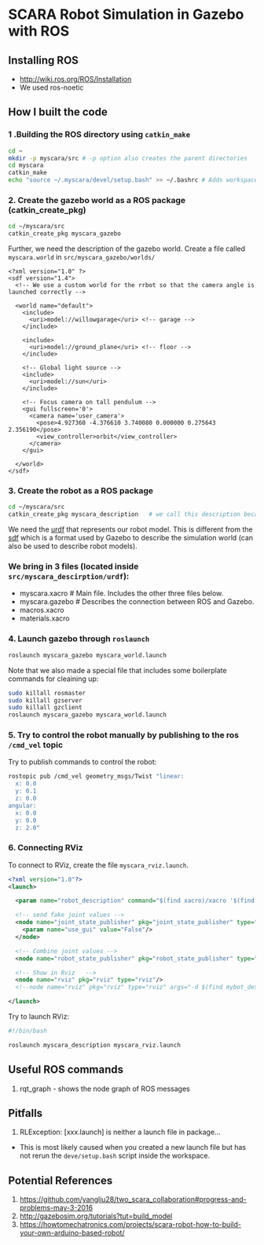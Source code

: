 # SCARA Robot Simulation in Gazebo with ROS

## Installing ROS
- http://wiki.ros.org/ROS/Installation
- We used ros-noetic

## How I built the code

### 1 .Building the ROS directory using `catkin_make`
```bash
cd ~
mkdir -p myscara/src # -p option also creates the parent directories
cd myscara
catkin_make
echo "source ~/.myscara/devel/setup.bash" >> ~/.bashrc # Adds workspace to search path
```

### 2. Create the gazebo world as a ROS package (catkin_create_pkg)
```bash
cd ~/myscara/src
catkin_create_pkg myscara_gazebo
```
Further, we need the description of the gazebo world. Create a file called `myscara.world` in `src/myscara_gazebo/worlds/` 

```
<?xml version="1.0" ?>
<sdf version="1.4">
  <!-- We use a custom world for the rrbot so that the camera angle is launched correctly -->

  <world name="default">
    <include>
      <uri>model://willowgarage</uri> <!-- garage -->
    </include>

    <include>
      <uri>model://ground_plane</uri> <!-- floor -->
    </include>

    <!-- Global light source -->
    <include>
      <uri>model://sun</uri>
    </include>

    <!-- Focus camera on tall pendulum -->
    <gui fullscreen='0'>
      <camera name='user_camera'>
        <pose>4.927360 -4.376610 3.740080 0.000000 0.275643 2.356190</pose>
        <view_controller>orbit</view_controller>
      </camera>
    </gui>

  </world>
</sdf>

```

### 3. Create the robot as a ROS package
```bash
cd ~/myscara/src
catkin_create_pkg myscara_description   # we call this description because it describes our robot
```
We need the [urdf](http://wiki.ros.org/urdf) that represents our robot model. This is different from the [sdf](https://newscrewdriver.com/2018/07/31/ros-notes-urdf-vs-gazebo-sdf/#:~:text=URDF%20is%20the%20established%20format,information%20within%20tags.) which is a format used by Gazebo to describe the simulation world (can also be used to describe robot models).

### We bring in 3 files (located inside `src/myscara_descirption/urdf`): 
- myscara.xacro     # Main file. Includes the other three files below.
- myscara.gazebo    # Describes the connection between ROS and Gazebo. 
- macros.xacro
- materials.xacro

### 4. Launch gazebo through `roslaunch`
```bash
roslaunch myscara_gazebo myscara_world.launch
```

Note that we also made a special file that includes some boilerplate commands for cleaining up:
```bash
sudo killall rosmaster
sudo killall gzserver
sudo killall gzclient
roslaunch myscara_gazebo myscara_world.launch
```

### 5. Try to control the robot manually by publishing to the ros `/cmd_vel` topic

Try to publish commands to control the robot:
```bash
rostopic pub /cmd_vel geometry_msgs/Twist "linear:
  x: 0.0
  y: 0.1
  z: 0.0
angular:
  x: 0.0
  y: 0.0
  z: 2.0"
```

### 6. Connecting RViz

To connect to RViz, create the file `myscara_rviz.launch`.

```xml
<?xml version="1.0"?>
<launch>

  <param name="robot_description" command="$(find xacro)/xacro '$(find myscara_description)/urdf/myscara.xacro'"/>

  <!-- send fake joint values -->
  <node name="joint_state_publisher" pkg="joint_state_publisher" type="joint_state_publisher">
    <param name="use_gui" value="False"/>
  </node>

  <!-- Combine joint values -->
  <node name="robot_state_publisher" pkg="robot_state_publisher" type="state_publisher"/>

  <!-- Show in Rviz   -->
  <node name="rviz" pkg="rviz" type="rviz"/>
  <!--node name="rviz" pkg="rviz" type="rviz" args="-d $(find mybot_description)/launch/myrobot.rviz"/-->

</launch>


```
Try to launch RViz:

```bash 
#!/bin/bash                                                                     

roslaunch myscara_description myscara_rviz.launch

```

## Useful ROS commands
1. rqt_graph - shows the node graph of ROS messages


## Pitfalls

1. RLException: [xxx.launch] is neither a launch file in package...
- This is most likely caused when you created a new launch file but has not rerun the `deve/setup.bash` script inside the workspace.

## Potential References

1. https://github.com/yangliu28/two_scara_collaboration#progress-and-problems-may-3-2016
2. http://gazebosim.org/tutorials?tut=build_model
3. https://howtomechatronics.com/projects/scara-robot-how-to-build-your-own-arduino-based-robot/